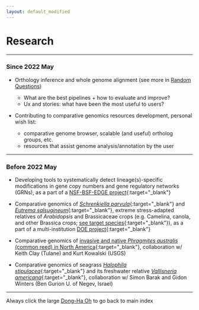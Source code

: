 ```yaml
---
layout: default_modified
---
```


# Research

___
### Since 2022 May

- Orthology inference and whole genome alignment (see more in [Random Questions](random.md))

	- What are the best pipelines + how to evaluate and improve?
	- Ux and stories: what have been the most useful to users? 

- Contributing to comparative genomics resources development, personal wish list: 

	- comparative genome browser, scalable (and useful) ortholog groups, etc. 
	- resources that assist genome analysis/annotation by the user

___
### Before 2022 May

- Developing tools to systematically detect lineage(s)-specific modifications in gene copy numbers and gene regulatory networks (GRNs), as a part of a [NSF-BSF-EDGE project](https://www.nsf.gov/awardsearch/showAward?AWD_ID=1923589){:target="_blank"}

- Comparative genomics of [_Schrenkiella parvula_](https://extremeplants.org/species/schrenkiella-parvula/?ms=halophytes){:target="_blank"} and [_Eutrema salsugineum_](https://extremeplants.org/species/eutrema-salsugineum/?ms=halophytes){:target="_blank"}, extreme stress-adapted relatives of _Arabidopsis_ and Brassicaceae crops (e.g. Camelina, canola, and other Brassica crops; [see target species](/assets/img/DOE_11crucifers_tree.png "DOE 11 crucifer target species"){:target="_blank"}), as a part of a  multi-institution [DOE project](https://pamspublic.science.energy.gov/WebPAMSExternal/Interface/Common/ViewPublicAbstract.aspx?rv=1e72e809-a95e-4d3b-a8b3-3d9785ebc1af&rtc=24&PRoleId=10){:target="_blank"}

- Comparative genomics of [invasive and native _Phragmites australis_ (common reed) in North America](https://nas.er.usgs.gov/queries/greatlakes/FactSheet.aspx?Species_ID=2937){:target="_blank"}, collaboration w/ Keith Clay (Tulane) and Kurt Kowalski (USGS)

- Comparative genomics of seagrass [_Halophila stipulacea_](https://www.gidon-winters.com/research){:target="_blank"} and its freshwater relative [_Vallisneria americana_](https://plants.ifas.ufl.edu/plant-directory/vallisneria-americana/){:target="_blank"}, collaboration w/ Simon Barak and Gidon Winters (Ben Gurion U. of Negev, Israel)


___
Always click the large [Dong-Ha Oh](index.md) to go back to main index
